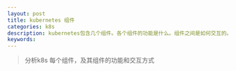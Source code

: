 ```yaml
---
layout: post
title: kubernetes 组件
categories: k8s
description: kubernetes包含几个组件。各个组件的功能是什么。组件之间是如何交互的。
keywords:
---
```


> 分析k8s 每个组件，及其组件的功能和交互方式

